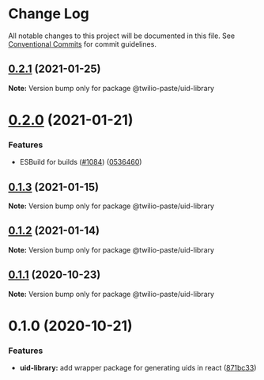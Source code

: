 # Change Log

All notable changes to this project will be documented in this file.
See [Conventional Commits](https://conventionalcommits.org) for commit guidelines.

## [0.2.1](https://github.com/twilio-labs/paste/compare/@twilio-paste/uid-library@0.2.0...@twilio-paste/uid-library@0.2.1) (2021-01-25)

**Note:** Version bump only for package @twilio-paste/uid-library





# [0.2.0](https://github.com/twilio-labs/paste/compare/@twilio-paste/uid-library@0.1.3...@twilio-paste/uid-library@0.2.0) (2021-01-21)


### Features

* ESBuild for builds ([#1084](https://github.com/twilio-labs/paste/issues/1084)) ([0536460](https://github.com/twilio-labs/paste/commit/053646011508be10477d5b732269cdb0419235d7))





## [0.1.3](https://github.com/twilio-labs/paste/compare/@twilio-paste/uid-library@0.1.2...@twilio-paste/uid-library@0.1.3) (2021-01-15)

**Note:** Version bump only for package @twilio-paste/uid-library





## [0.1.2](https://github.com/twilio-labs/paste/compare/@twilio-paste/uid-library@0.1.1...@twilio-paste/uid-library@0.1.2) (2021-01-14)

**Note:** Version bump only for package @twilio-paste/uid-library





## [0.1.1](https://github.com/twilio-labs/paste/compare/@twilio-paste/uid-library@0.1.0...@twilio-paste/uid-library@0.1.1) (2020-10-23)

**Note:** Version bump only for package @twilio-paste/uid-library





# 0.1.0 (2020-10-21)


### Features

* **uid-library:** add wrapper package for generating uids in react ([871bc33](https://github.com/twilio-labs/paste/commit/871bc33f222213ffae08d7aa4d10ddaf8ac7a52d))
